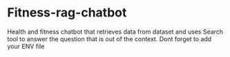 # Fitness-rag-chatbot
Health and fitness chatbot that retrieves data from dataset and uses Search tool to answer the question that is out of the context.
Dont forget to add your ENV file
